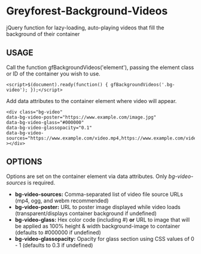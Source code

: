 # Greyforest-Background-Videos
jQuery function for lazy-loading, auto-playing videos that fill the background of their container


## USAGE

Call the function gfBackgroundVideos('element'), passing the element class or ID of the container you wish to use.
```
<script>$(document).ready(function() { gfBackgroundVideos('.bg-video'); });</script>
```

Add data attributes to the container element where video will appear.
```
<div class="bg-video"
data-bg-video-poster="https://www.example.com/image.jpg"
data-bg-video-glass="#000000"
data-bg-video-glassopacity="0.1"
data-bg-video-sources="https://www.example.com/video.mp4,https://www.example.com/video.ogg,https://www.example.com/video.webm"
></div>
```

## OPTIONS

Options are set on the container element via data attributes. Only *bg-video-sources* is required.

* **bg-video-sources:** Comma-separated list of video file source URLs (mp4, ogg, and webm recommended)
* **bg-video-poster:** URL to poster image displayed while video loads (transparent/displays container background if undefined)
* **bg-video-glass:** Hex color code (including #) __or__ URL to image that will be applied as 100% height & width background-image to container (defaults to #000000 if undefined)
* **bg-video-glassopacity:** Opacity for glass section using CSS values of 0 - 1 (defaults to 0.3 if undefined)
